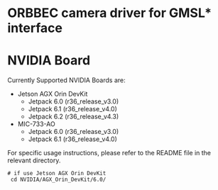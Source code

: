 # ORBBEC camera driver for GMSL* interface

# NVIDIA Board

Currently Supported NVIDIA Boards are:

- Jetson AGX Orin DevKit
  - Jetpack 6.0 (r36_release_v3.0)
  - Jetpack 6.1 (r36_release_v4.0)
  - Jetpack 6.2 (r36_release_v4.3)
- MIC-733-AO
  - Jetpack 6.0 (r36_release_v3.0)
  - Jetpack 6.1 (r36_release_v4.0)

For specific usage instructions, please refer to the README file in the relevant directory. 

```
# if use Jetson AGX Orin DevKit
 cd NVIDIA/AGX_Orin_DevKit/6.0/
```
